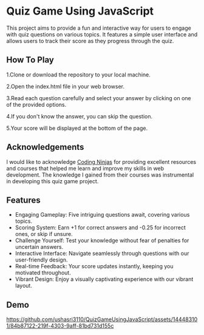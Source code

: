 
# Quiz Game Using JavaScript

This project aims to provide a fun and interactive way for users to engage with quiz questions on various topics. It features a simple user interface and allows users to track their score as they progress through the quiz.


## How To Play
1.Clone or download the repository to your local machine.

2.Open the index.html file in your web browser.

3.Read each question carefully and select your answer by clicking on one of the provided options.

4.If you don't know the answer, you can skip the question.

5.Your score will be displayed at the bottom of the page.
## Acknowledgements

I would like to acknowledge [Coding Ninjas](https://www.codingninjas.com/) for providing excellent resources and courses that helped me learn and improve my skills in web development. The knowledge I gained from their courses was instrumental in developing this quiz game project.



## Features

- Engaging Gameplay: Five intriguing questions await, covering various topics.
- Scoring System: Earn +1 for correct answers and -0.25 for incorrect ones, or skip if unsure.
- Challenge Yourself: Test your knowledge without fear of penalties for uncertain answers.
- Interactive Interface: Navigate seamlessly through questions with our user-friendly design.
- Real-time Feedback: Your score updates instantly, keeping you motivated throughout.
- Vibrant Design: Enjoy a visually captivating experience with our vibrant layout.

## Demo
https://github.com/ushasri3110/QuizGameUsingJavaScript/assets/144483101/84b87122-219f-4303-9aff-81bd731d155c
